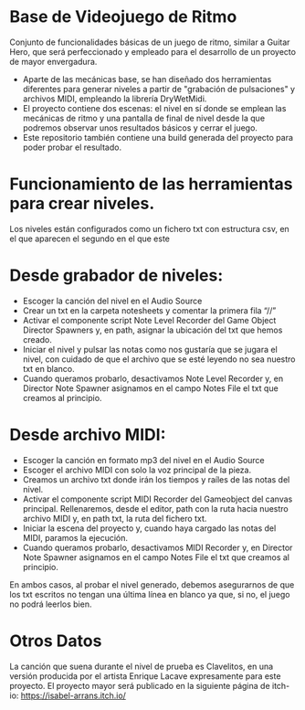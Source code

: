 # Base de Videojuego de Ritmo
Conjunto de funcionalidades básicas de un juego de ritmo, similar a Guitar Hero, que será perfeccionado y empleado para el desarrollo de un proyecto de mayor envergadura.
- Aparte de las mecánicas base, se han diseñado dos herramientas diferentes para generar niveles a partir de "grabación de pulsaciones" y archivos MIDI, empleando la librería DryWetMidi.
- El proyecto contiene dos escenas: el nivel en sí donde se emplean las mecánicas de ritmo y una pantalla de final de nivel desde la que podremos observar unos resultados básicos y cerrar el juego.
- Este repositorio también contiene una build generada del proyecto para poder probar el resultado.

# Funcionamiento de las herramientas para crear niveles. 
Los niveles están configurados como un fichero txt con estructura csv, en el que aparecen el segundo en el que este 
# Desde grabador de niveles: 
- Escoger la canción del nivel en el Audio Source
- Crear un txt en la carpeta notesheets y comentar la primera fila “//”
- Activar el componente script Note Level Recorder del Game Object Director Spawners y, en path, asignar la ubicación del txt que hemos creado.
- Iniciar el nivel y pulsar las notas como nos gustaría que se jugara el nivel, con cuidado de que el archivo que se esté leyendo no sea nuestro txt en blanco.
- Cuando queramos probarlo, desactivamos Note Level Recorder y, en  Director Note Spawner asignamos en el campo Notes File el txt que creamos al principio.
# Desde archivo MIDI:
- Escoger la canción en formato mp3 del nivel en el Audio Source
- Escoger el archivo MIDI con solo la voz principal de la pieza.
- Creamos un archivo txt donde irán los tiempos y raíles de las notas del nivel.
- Activar el componente script MIDI Recorder del Gameobject del canvas principal. Rellenaremos, desde el editor, path con la ruta hacia nuestro archivo MIDI y, en path txt, la ruta del fichero txt.
- Iniciar la escena del proyecto y, cuando haya cargado las notas del MIDI, paramos la ejecución.
- Cuando queramos probarlo, desactivamos MIDI Recorder y, en Director Note Spawner asignamos en el campo Notes File el txt que creamos al principio.

En ambos casos, al probar el nivel generado, debemos asegurarnos de que los txt escritos no tengan una última línea en blanco ya que, si no, el juego no podrá leerlos bien.

# Otros Datos
La canción que suena durante el nivel de prueba es Clavelitos, en una versión producida por el artista Enrique Lacave expresamente para este proyecto.
El proyecto mayor será publicado en la siguiente página de itch-io: https://isabel-arrans.itch.io/

